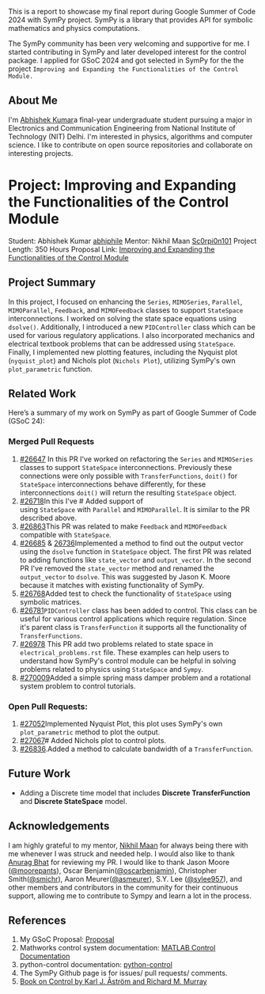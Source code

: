 This is a report to showcase my final report during Google Summer of Code 2024 with SymPy project. SymPy is a library that provides API for symbolic mathematics and physics computations.

The SymPy community has been very welcoming and supportive for me. I started contributing in SymPy and later developed interest for the control package. I applied for GSoC 2024 and got selected in SymPy for the the project `Improving and Expanding the Functionalities of the Control Module.`
## About Me
I'm [Abhishek Kumar](https://github.com/abhiphile)a final-year undergraduate student pursuing a major in Electronics and Communication Engineering from National Institute of Technology (NIT) Delhi. I'm interested in physics, algorithms and computer science. I like to contribute on open source repositories and collaborate on interesting projects.
# Project: Improving and Expanding the Functionalities of the Control Module
Student: Abhishek Kumar [abhiphile](https://github.com/abhiphile)
Mentor: Nikhil Maan [Sc0rpi0n101](https://github.com/Sc0rpi0n101)
Project Length: 350 Hours
Proposal Link: [Improving and Expanding the Functionalities of the Control Module](https://docs.google.com/document/d/1dmm7goYEyVcVkXrpwJm84yp6BmwfKrLB9rntZDA7R8g)
## Project Summary
In this project, I focused on enhancing the `Series`, `MIMOSeries`, `Parallel`, `MIMOParallel`, `Feedback`, and `MIMOFeedback` classes to support `StateSpace` interconnections. I worked on solving the state space equations using `dsolve()`. Additionally, I introduced a new `PIDController` class which can be used for various regulatory applications. I also incorporated mechanics and electrical textbook problems that can be addressed using `StateSpace`. Finally, I implemented new plotting features, including the Nyquist plot (`nyquist_plot`) and Nichols plot (`Nichols Plot`), utilizing SymPy's own `plot_parametric` function.
## Related Work
Here’s a summary of my work on SymPy as part of Google Summer of Code (GSoC 24):
### Merged Pull Requests
1. [#26647](https://github.com/sympy/sympy/pull/26647) In this PR I've worked on refactoring the `Series` and `MIMOSeries` classes to support `StateSpace` interconnections. Previously these connections were only possible with `TransferFunctions`, `doit()` for `StateSpace` interconnections behave differently, for these interconnections `doit()` will return the resulting `StateSpace` object.
2. [#26718](https://github.com/sympy/sympy/pull/26718)In this I've # Added support of using `StateSpace` with `Parallel` and `MIMOParallel`. It is similar to the PR described above.
3. [#26863](https://github.com/sympy/sympy/pull/26863)This PR was related to make `Feedback` and `MIMOFeedback` compatible with `StateSpace`.
4. [#26685](https://github.com/sympy/sympy/pull/26685) & [26736](https://github.com/sympy/sympy/pull/26736)Implemented a method to find out the output vector using the `dsolve` function in `StateSpace` object. The first PR was related to adding functions like `state_vector` and `output_vector`. In the second PR I've removed the `state_vector` method and renamed the `output_vector` to `dsolve`. This was suggested by Jason K. Moore because it matches with existing functionality of SymPy.
5. [#26768](https://github.com/sympy/sympy/pull/26758)Added test to check the functionality of `StateSpace` using symbolic matrices.
6. [#26781](https://github.com/sympy/sympy/pull/26781)`PIDController` class has been added to control. This class can be useful for various control applications which require regulation. Since it's parent class is `TransferFunction` it supports all the functionality of `TransferFunctions`.
7. [#26978](https://github.com/sympy/sympy/pull/26978) This PR add two problems related to state space in `electrical_problems.rst` file. These examples can help users to understand how SymPy's control module can be helpful in solving problems related to physics using `StateSpace` and `Sympy`.
8. [#270009](https://github.com/sympy/sympy/pull/27009)Added a simple spring mass damper problem and a rotational system problem to control tutorials.
### Open Pull Requests:
1. [#27052](https://github.com/sympy/sympy/pull/27052)Implemented Nyquist Plot, this plot uses SymPy's own `plot_parametric` method to plot the output.
2. [#27067](https://github.com/sympy/sympy/pull/27067)# Added Nichols plot to control plots.
3. [#26836](https://github.com/sympy/sympy/pull/26836).Added a method to calculate bandwidth of a `TransferFunction`.

## Future Work
* Adding a Discrete time model that includes **Discrete TransferFunction** and **Discrete StateSpace** model.
## Acknowledgements
I am highly grateful to my mentor, [Nikhil Maan](https://github.com/Sc0rpi0n101) for always being there with me whenever I was struck and needed help. I would also like to thank [Anurag Bhat](https://github.com/faze-geek) for reviewing my PR. I would like to thank Jason Moore ([@moorepants](https://github.com/moorepants)), Oscar Benjamin([@oscarbenjamin](https://github.com/oscarbenjamin)), Christopher Smith([@smichr](https://github.com/smichr)), Aaron Meurer([@asmeurer](https://github.com/asmeurer)), S.Y. Lee ([@sylee957](https://github.com/sylee957)), and other members and contributors in the community for their continuous support, allowing me to contribute to Sympy and learn a lot in the process.
## References
1. My GSoC Proposal: [Proposal](https://docs.google.com/document/d/1dmm7goYEyVcVkXrpwJm84yp6BmwfKrLB9rntZDA7R8g)
2. Mathworks control system documentation: [MATLAB Control Documentation](https://in.mathworks.com/help/control/ref/tf.html)
3. python-control documentation: [python-control](https://python-control.readthedocs.io/en/latest/generated/control.TransferFunction.html)
4. The SymPy Github page is for issues/ pull requests/ comments.
5. [Book on Control by Karl J. Åström and Richard M. Murray](https://docs.sympy.org/latest/modules/physics/control/lti.html#module-sympy.physics.control.lti)
